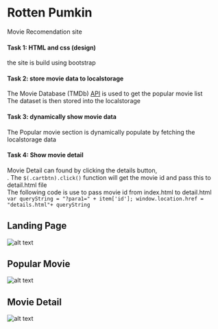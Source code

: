 # Rotten Pumkin
Movie Recomendation site
#### Task 1: HTML and css (design)
  the site is build using bootstrap
#### Task 2: store movie data to localstorage
  The Movie Database (TMDb) [API](https://www.themoviedb.org/documentation/api) is used to get the popular movie list<br>
  The dataset is then stored into the localstorage
#### Task 3: dynamically show movie data
  The Popular movie section is dynamically populate by fetching the localstorage data
#### Task 4: Show movie detail
  Movie Detail can found by clicking the details button,<br>.
  The `$(.cartbtn).click()` function will get the movie id and pass this to detail.html file <br>
  The following code is use to pass movie id from index.html to detail.html<br>
  `var queryString = "?para1=" + item['id'];
   window.location.href = "details.html"+ queryString`


## Landing Page
![alt text](https://github.com/mirsahib/RottenPumkin/blob/Assignment1/screenshot/landingPanel.png "Landing page")

## Popular Movie
![alt text](https://github.com/mirsahib/RottenPumkin/blob/Assignment1/screenshot/popularMovie.png "Popular page")

## Movie Detail
![alt text](https://github.com/mirsahib/RottenPumkin/blob/Assignment1/screenshot/detail.png "Detail page")





